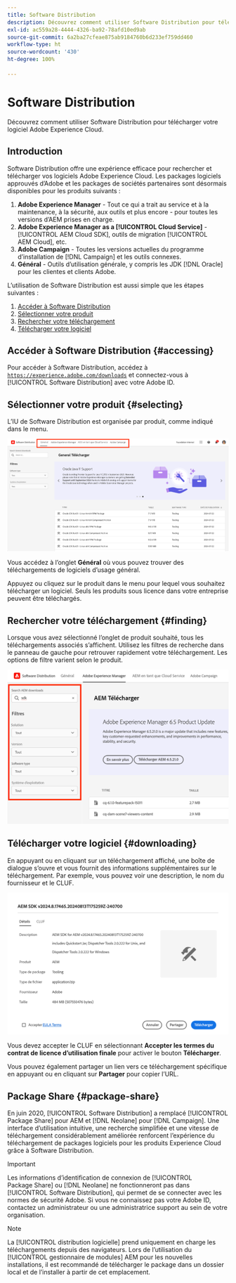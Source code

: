 ```yaml
---
title: Software Distribution
description: Découvrez comment utiliser Software Distribution pour télécharger votre logiciel Adobe Experience Cloud.
exl-id: ac559a28-4444-4326-ba92-78afd10ed9ab
source-git-commit: 6a2ba27cfeae875ab9184760b6d233ef759dd460
workflow-type: ht
source-wordcount: '430'
ht-degree: 100%

---
```



# Software Distribution

Découvrez comment utiliser Software Distribution pour télécharger votre logiciel Adobe Experience Cloud.

## Introduction

Software Distribution offre une expérience efficace pour rechercher et télécharger vos logiciels Adobe Experience Cloud. Les packages logiciels approuvés d’Adobe et les packages de sociétés partenaires sont désormais disponibles pour les produits suivants :

1. **Adobe Experience Manager** - Tout ce qui a trait au service et à la maintenance, à la sécurité, aux outils et plus encore - pour toutes les versions d’AEM prises en charge.
1. **Adobe Experience Manager as a [!UICONTROL Cloud Service]** - [!UICONTROL AEM Cloud SDK], outils de migration [!UICONTROL AEM Cloud], etc.
1. **Adobe Campaign** - Toutes les versions actuelles du programme d’installation de [!DNL Campaign] et les outils connexes.
1. **Général** - Outils d’utilisation générale, y compris les JDK [!DNL Oracle] pour les clientes et clients Adobe.

L’utilisation de Software Distribution est aussi simple que les étapes suivantes :

1. [Accéder à Software Distribution](#accessing)
1. [Sélectionner votre produit](#selecting)
1. [Rechercher votre téléchargement](#finding)
1. [Télécharger votre logiciel](#downloading)

## Accéder à Software Distribution {#accessing}

Pour accéder à Software Distribution, accédez à [`https://experience.adobe.com/downloads`](https://experience.adobe.com/downloads) et connectez-vous à [!UICONTROL Software Distribution] avec votre Adobe ID.

## Sélectionner votre produit {#selecting}

L’IU de Software Distribution est organisée par produit, comme indiqué dans le menu.

![Menu organisé par produits](assets/menu.png)

Vous accédez à l’onglet **Général** où vous pouvez trouver des téléchargements de logiciels d’usage général.

Appuyez ou cliquez sur le produit dans le menu pour lequel vous souhaitez télécharger un logiciel. Seuls les produits sous licence dans votre entreprise peuvent être téléchargés.

## Rechercher votre téléchargement {#finding}

Lorsque vous avez sélectionné l’onglet de produit souhaité, tous les téléchargements associés s’affichent. Utilisez les filtres de recherche dans le panneau de gauche pour retrouver rapidement votre téléchargement. Les options de filtre varient selon le produit.

![Filtres](assets/filters.png)

## Télécharger votre logiciel {#downloading}

En appuyant ou en cliquant sur un téléchargement affiché, une boîte de dialogue s’ouvre et vous fournit des informations supplémentaires sur le téléchargement. Par exemple, vous pouvez voir une description, le nom du fournisseur et le CLUF.

![Détails de téléchargement](assets/details.png)

Vous devez accepter le CLUF en sélectionnant **Accepter les termes du contrat de licence d’utilisation finale** pour activer le bouton **Télécharger**.

Vous pouvez également partager un lien vers ce téléchargement spécifique en appuyant ou en cliquant sur **Partager** pour copier l’URL.

## Package Share {#package-share}

En juin 2020, [!UICONTROL Software Distribution] a remplacé [!UICONTROL Package Share] pour AEM et [!DNL Neolane] pour [!DNL Campaign]. Une interface d’utilisation intuitive, une recherche simplifiée et une vitesse de téléchargement considérablement améliorée renforcent l’expérience du téléchargement de packages logiciels pour les produits Experience Cloud grâce à Software Distribution.

>[!IMPORTANT]
>
>Les informations d’identification de connexion de [!UICONTROL Package Share] ou [!DNL Neolane] ne fonctionneront pas dans [!UICONTROL Software Distribution], qui permet de se connecter avec les normes de sécurité Adobe. Si vous ne connaissez pas votre Adobe ID, contactez un administrateur ou une administratrice support au sein de votre organisation.

>[!NOTE]
>
>La [!UICONTROL distribution logicielle] prend uniquement en charge les téléchargements depuis des navigateurs. Lors de l’utilisation du [!UICONTROL gestionnaire de modules] AEM pour les nouvelles installations, il est recommandé de télécharger le package dans un dossier local et de l’installer à partir de cet emplacement.
